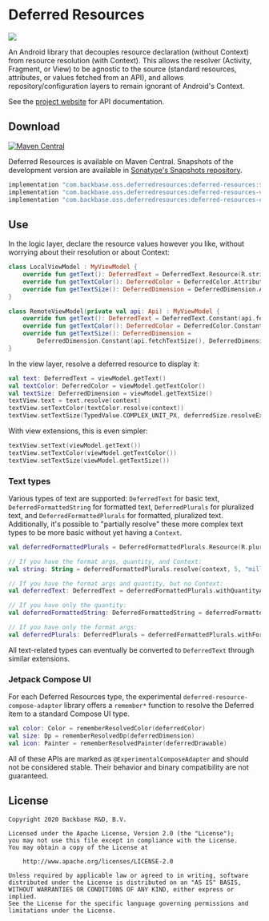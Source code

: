 # Deferred Resources
[![](https://github.com/Backbase/DeferredResources/workflows/CI/badge.svg?branch=main)](https://github.com/Backbase/DeferredResources/actions?query=workflow%3ACI+branch%3Amain)

An Android library that decouples resource declaration (without Context) from resource resolution
(with Context). This allows the resolver (Activity, Fragment, or View) to be agnostic to the source
(standard resources, attributes, or values fetched from an API), and allows repository/configuration
layers to remain ignorant of Android's Context.

See the [project website](https://backbase.github.io/DeferredResources/) for API documentation.

## Download
[![Maven Central](https://maven-badges.herokuapp.com/maven-central/com.backbase.oss.deferredresources/deferred-resources/badge.svg)](https://maven-badges.herokuapp.com/maven-central/com.backbase.oss.deferredresources/deferred-resources)

Deferred Resources is available on Maven Central. Snapshots of the development version are available
in [Sonatype's Snapshots
repository](https://oss.sonatype.org/#view-repositories;snapshots~browsestorage).

```groovy
implementation "com.backbase.oss.deferredresources:deferred-resources:$version"
implementation "com.backbase.oss.deferredresources:deferred-resources-view-extensions:$version"
implementation "com.backbase.oss.deferredresources:deferred-resources-compose-adapter:$version"
```

## Use

In the logic layer, declare the resource values however you like, without worrying about their
resolution or about Context:
```kotlin
class LocalViewModel : MyViewModel {
    override fun getText(): DeferredText = DeferredText.Resource(R.string.someText)
    override fun getTextColor(): DeferredColor = DeferredColor.Attribute(R.attr.colorOnBackground)
    override fun getTextSize(): DeferredDimension = DeferredDimension.Attribute(R.attr.bodyTextSize)
}

class RemoteViewModel(private val api: Api) : MyViewModel {
    override fun getText(): DeferredText = DeferredText.Constant(api.fetchText())
    override fun getTextColor(): DeferredColor = DeferredColor.Constant(api.fetchTextColor())
    override fun getTextSize(): DeferredDimension =
        DeferredDimension.Constant(api.fetchTextSize(), DeferredDimension.Constant.Unit.SP)
}
```

In the view layer, resolve a deferred resource to display it:
```kotlin
val text: DeferredText = viewModel.getText()
val textColor: DeferredColor = viewModel.getTextColor()
val textSize: DeferredDimension = viewModel.getTextSize()
textView.text = text.resolve(context)
textView.setTextColor(textColor.resolve(context))
textView.setTextSize(TypedValue.COMPLEX_UNIT_PX, deferredSize.resolveExact(context))
```

With view extensions, this is even simpler:
```kotlin
textView.setText(viewModel.getText())
textView.setTextColor(viewModel.getTextColor())
textView.setTextSize(viewModel.getTextSize())
```

### Text types

Various types of text are supported: `DeferredText` for basic text, `DeferredFormattedString` for
formatted text, `DeferredPlurals` for pluralized text, and `DeferredFormattedPlurals` for formatted,
pluralized text. Additionally, it's possible to "partially resolve" these more complex text types to
be more basic without yet having a `Context`.

```kotlin
val deferredFormattedPlurals = DeferredFormattedPlurals.Resource(R.plurals.formatted_plurals)

// If you have the format args, quantity, and Context:
val string: String = deferredFormattedPlurals.resolve(context, 5, "million")

// If you have the format args and quantity, but no Context:
val deferredText: DeferredText = deferredFormattedPlurals.withQuantityAndFormatArgs(5, "million")

// If you have only the quantity:
val deferredFormattedString: DeferredFormattedString = deferredFormattedPlurals.withQuantity(5)

// If you have only the format args:
val deferredPlurals: DeferredPlurals = deferredFormattedPlurals.withFormatArgs("million")
```

All text-related types can eventually be converted to `DeferredText` through similar extensions.

### Jetpack Compose UI

For each Deferred Resources type, the experimental `deferred-resource-compose-adapter` library
offers a `remember*` function to resolve the Deferred item to a standard Compose UI type.

```kotlin
val color: Color = rememberResolvedColor(deferredColor)
val size: Dp = rememberResolvedDp(deferredDimension)
val icon: Painter = rememberResolvedPainter(deferredDrawable)
```

All of these APIs are marked as `@ExperimentalComposeAdapter` and should not be considered stable.
Their behavior and binary compatibility are not guaranteed.

## License
```
Copyright 2020 Backbase R&D, B.V.

Licensed under the Apache License, Version 2.0 (the "License");
you may not use this file except in compliance with the License.
You may obtain a copy of the License at

    http://www.apache.org/licenses/LICENSE-2.0

Unless required by applicable law or agreed to in writing, software
distributed under the License is distributed on an "AS IS" BASIS,
WITHOUT WARRANTIES OR CONDITIONS OF ANY KIND, either express or implied.
See the License for the specific language governing permissions and
limitations under the License.
```
